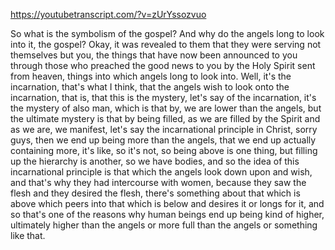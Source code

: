 https://youtubetranscript.com/?v=zUrYssozvuo

 So what is the symbolism of the gospel? And why do the angels long to look into it, the gospel? Okay, it was revealed to them that they were serving not themselves but you, the things that have now been announced to you through those who preached the good news to you by the Holy Spirit sent from heaven, things into which angels long to look into. Well, it's the incarnation, that's what I think, that the angels wish to look onto the incarnation, that is, that this is the mystery, let's say of the incarnation, it's the mystery of also man, which is that by, we are lower than the angels, but the ultimate mystery is that by being filled, as we are filled by the Spirit and as we are, we manifest, let's say the incarnational principle in Christ, sorry guys, then we end up being more than the angels, that we end up actually containing more, it's like, so it's not, so being above is one thing, but filling up the hierarchy is another, so we have bodies, and so the idea of this incarnational principle is that which the angels look down upon and wish, and that's why they had intercourse with women, because they saw the flesh and they desired the flesh, there's something about that which is above which peers into that which is below and desires it or longs for it, and so that's one of the reasons why human beings end up being kind of higher, ultimately higher than the angels or more full than the angels or something like that.